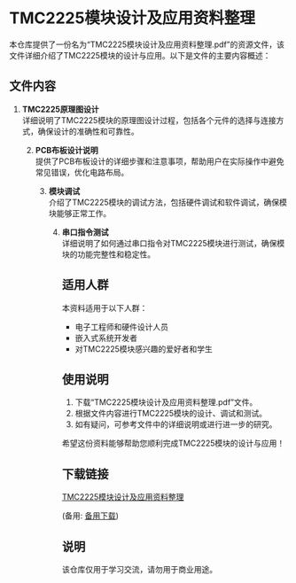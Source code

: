 # TMC2225模块设计及应用资料整理

本仓库提供了一份名为“TMC2225模块设计及应用资料整理.pdf”的资源文件，该文件详细介绍了TMC2225模块的设计与应用。以下是文件的主要内容概述：

## 文件内容

1. **TMC2225原理图设计**  
   详细说明了TMC2225模块的原理图设计过程，包括各个元件的选择与连接方式，确保设计的准确性和可靠性。

   2. **PCB布板设计说明**  
      提供了PCB布板设计的详细步骤和注意事项，帮助用户在实际操作中避免常见错误，优化电路布局。

      3. **模块调试**  
         介绍了TMC2225模块的调试方法，包括硬件调试和软件调试，确保模块能够正常工作。

         4. **串口指令测试**  
            详细说明了如何通过串口指令对TMC2225模块进行测试，确保模块的功能完整性和稳定性。

            ## 适用人群

            本资料适用于以下人群：

            - 电子工程师和硬件设计人员
            - 嵌入式系统开发者
            - 对TMC2225模块感兴趣的爱好者和学生

            ## 使用说明

            1. 下载“TMC2225模块设计及应用资料整理.pdf”文件。
            2. 根据文件内容进行TMC2225模块的设计、调试和测试。
            3. 如有疑问，可参考文件中的详细说明或进行进一步的研究。

            希望这份资料能够帮助您顺利完成TMC2225模块的设计与应用！

            ## 下载链接
            [TMC2225模块设计及应用资料整理](https://pan.quark.cn/s/20f0751ada29) 

            (备用: [备用下载](https://pan.baidu.com/s/1UCUD4uBU4qQgfUFDjGt9sA?pwd=1234))

            ## 说明

            该仓库仅用于学习交流，请勿用于商业用途。

